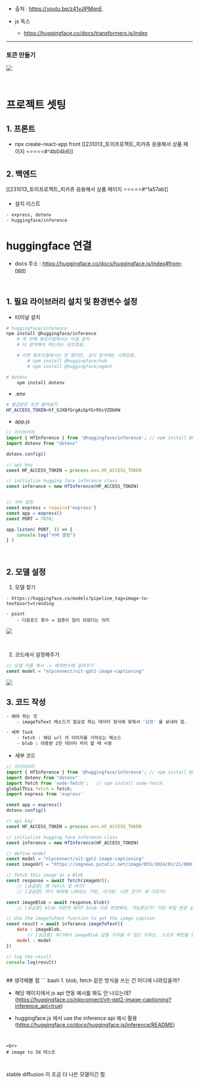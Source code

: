 
- 출처 : https://youtu.be/z41vJlPMqnE

- js 독스 
	- https://huggingface.co/docs/transformers.js/index


---






### 토큰 만들기 

![](https://i.imgur.com/N4eCmGc.png)


<br>

# 프로젝트 셋팅 

## 1. 프론트 
- npx create-react-app front
[[231013_토이프로젝트_피카츄 응용해서 상품 페이지 ⭐⭐⭐⭐⭐#^4b04b6]]





## 2. 백엔드 
[[231013_토이프로젝트_피카츄 응용해서 상품 페이지 ⭐⭐⭐⭐⭐#^1a57ab]]

- 설치 리스트 
``` bash 
- express, dotenv 
- huggingface/inference

```




# huggingface 연결 

- docs 주소 : https://huggingface.co/docs/huggingface.js/index#from-npm

<br>

## 1. 필요 라이브러리 설치 및 환경변수 설정
- 터미널 설치 
``` bash 
# huggingface/inference
npm install @huggingface/inference
	# 첫 번째 튜토리얼에서는 이걸 설치 
	# 다 설치해야 하는지는 모르겠음. 

	# 이번 튜토리얼에서는 안 했지만, 공식 문서에는 나와있음. 
		# npm install @huggingface/hub
		# npm install @huggingface/agent

# dotenv
	npm install dotenv 
```


- .env
``` bash 
# 발급받은 토큰 붙여넣기
HF_ACCESS_TOKEN=hf_GJXBfGrgAiGpYGrRScVZDbKW 
```

- app.js 
``` js
// 라이브러리 
import { HfInference } from '@huggingface/inference'; // npm install @huggingface/inference
import dotenv from "dotenv"

dotenv.config()

// api key 
const HF_ACCESS_TOKEN = process.env.HF_ACCESS_TOKEN

// initialize hugging face inferance class 
const inferance = new HfInference(HF_ACCESS_TOKEN)


// 서버 설정
const express = require('express')
const app = express()
const PORT = 7070;

app.listen( PORT, () => {
    console.log("서버 열림")
} )
```


<br>

## 2. 모델 설정

1) 모델 찾기 
```
- https://huggingface.co/models?pipeline_tag=image-to-text&sort=trending

- point 
	- 다운로드 횟수 = 검증이 많이 되었다는 의미 
```

![](https://i.imgur.com/Iybz40a.png)


<br>

2) 코드에서 설정해주기  
``` js 
// 모델 이름 복사 -> 매개변수에 넣어주기 
const model = "nlpconnect/vit-gpt2-image-captioning"
```
![](https://i.imgur.com/8NfHRnO.png)



## 3. 코드 작성 
```bash 
- 해야 하는 것 
	- imageToText 메소드가 필요로 하는 데이터 형식에 맞춰서 '요청' 을 보내야 함. 

- 세부 Task
	- fetch : 해당 url 의 이미지를 가져오는 메소드 
	- blob : 대용량 2진 데이터 처리 할 때 사용 
```

- 세부 코드 
``` js 
// 라이브러리 
import { HfInference } from '@huggingface/inference'; // npm install @huggingface/inference
import dotenv from "dotenv"
import fetch from 'node-fetch';   // npm install node-fetch
globalThis.fetch = fetch;
import express from 'express'

const app = express()
dotenv.config()

// api key 
const HF_ACCESS_TOKEN = process.env.HF_ACCESS_TOKEN

// initialize hugging face inferance class 
const inferance = new HfInference(HF_ACCESS_TOKEN)

// define model 
const model = "nlpconnect/vit-gpt2-image-captioning" 
const imageUrl = "https://imgnews.pstatic.net/image/055/2024/01/21/0001124429_005_20240121113601356.png?type=w647"

// fetch this image as a Blob 
const response = await fetch(imageUrl); 
    // [궁금증] 왜 fetch 로 하지? 
    // [궁금증] 저기 예제에 나와있는 거랑, 이거랑, 다른 건가? 왜 다르지?  

const imageBlob = await response.blob()
    // [궁금증] blob 이란게 뭐지? blob 으로 변경해야, 가능한건가? 이런 파일 변경 같은 부분 음... 

// Use the imageToText function to get the iamge caption
const result = await inferance.imageToText({
    data : imageBlob, 
        // [궁금증] 여기에서 imageBlob 값을 가져올 수 있는 이유는, 스코프 체인을 통해, 상위 스코프에 접근할 수 있기 때문?
    model : model
})

// log the result
console.log(result)
```


<br>
## 생각해볼 점 
``` bash 
1. blob, fetch 같은 방식을 쓰는 건 어디에 나와있을까? 

- 해당 페이지에서 js api 연동 예시를 봐도 안 나오는데? (https://huggingface.co/nlpconnect/vit-gpt2-image-captioning?inference_api=true) 

- huggingface.js 에서 use the inference api 예시 활용 (https://huggingface.co/docs/huggingface.js/inference/README)


```


<br>
# image to 3d 테스트 



```
stable diffusion 이 조금 더 나은 모델이긴 함. 
```














